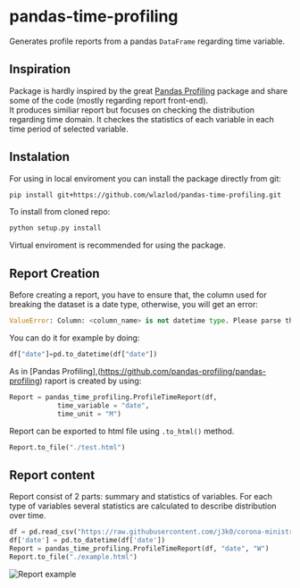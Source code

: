 # pandas-time-profiling
Generates profile reports from a pandas `DataFrame` regarding time variable.

## Inspiration
Package is hardly inspired by the great [Pandas Profiling](https://github.com/pandas-profiling/pandas-profiling) package and share some of the code (mostly regarding report front-end).  
It produces similiar report but focuses on checking the distribution regarding time domain. It checkes the statistics of each variable in each time period of selected variable.

## Instalation

For using in local enviroment you can install the package directly from git:

```bash
pip install git+https://github.com/wlazlod/pandas-time-profiling.git
```
To install from cloned repo:
```bash
python setup.py install
```
Virtual enviroment is recommended for using the package.

## Report Creation

Before creating a report, you have to ensure that, the column used for breaking the dataset is a date type, otherwise, you will get an error:

```python
ValueError: Column: <column_name> is not datetime type. Please parse the variable.
```

You can do it for example by doing:
```python
df["date"]=pd.to_datetime(df["date"])
```

As in [Pandas Profiling],(https://github.com/pandas-profiling/pandas-profiling) raport is created by using: 

```python
Report = pandas_time_profiling.ProfileTimeReport(df,
            time_variable = "date",
            time_unit = "M")
```

Report can be exported to html file using `.to_html()` method.
```python
Report.to_file("./test.html")
```

## Report content

Report consist of 2 parts: summary and statistics of variables. For each type of variables several statistics are calculated to describe distribution over time.

```python
df = pd.read_csv("https://raw.githubusercontent.com/j3k0/corona-ministryinfo-gov-lb-fetcher/909dc3342e0af34f46771cac6cb2434694b6f7a4/daily_data.csv")
df['date'] = pd.to_datetime(df['date'])
Report = pandas_time_profiling.ProfileTimeReport(df, "date", "W")
Report.to_file("./example.html")
```

![Report example](/docs/Report.png)



